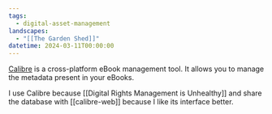 ```yaml
---
tags:
  - digital-asset-management
landscapes:
  - "[[The Garden Shed]]"
datetime: 2024-03-11T00:00:00
---
```

[Calibre](https://calibre-ebook.com/) is a cross-platform eBook management tool. It allows you to manage the metadata present in your eBooks.

I use Calibre because [[Digital Rights Management is Unhealthy]] and share the database with [[calibre-web]] because I like its interface better.